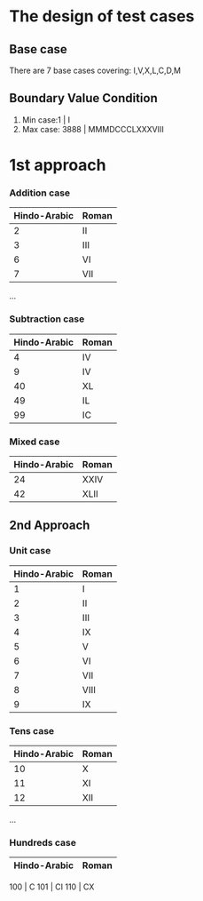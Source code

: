 # The design of test cases

## Base case
There are 7 base cases covering: I,V,X,L,C,D,M

## Boundary Value Condition
1. Min case:1 | I
2. Max case: 3888 | MMMDCCCLXXXVIII

# 1st approach
### Addition case 
| Hindo-Arabic | Roman
--------- | ---------
2 | II
3 | III
6 | VI
7 | VII

...

### Subtraction case
| Hindo-Arabic | Roman
--------- | ---------
4 | IV
9 | IV
40 | XL
49 | IL
99 | IC

### Mixed case
| Hindo-Arabic | Roman
--------- | ---------
24 | XXIV
42 | XLII

## 2nd Approach
### Unit case
Hindo-Arabic | Roman
---------- | ----------
1 | I
2 | II
3 | III
4 | IX
5 | V
6 | VI
7 | VII
8 | VIII
9 | IX


### Tens case
| Hindo-Arabic | Roman
--------- | ---------
10 | X
11 | XI
12 | XII
...

### Hundreds case
| Hindo-Arabic | Roman
--------- | ---------

100 | C
101 | CI
110 | CX
